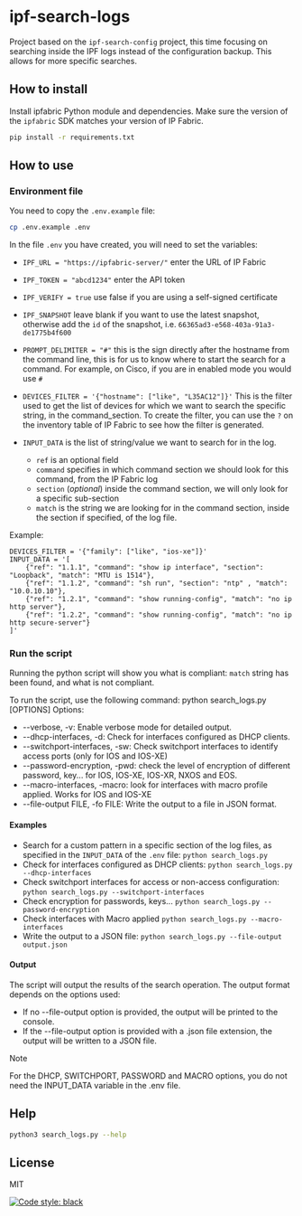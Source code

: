# ipf-search-logs

Project based on the `ipf-search-config` project, this time focusing on searching inside the IPF logs instead of the configuration backup. This allows for more specific searches.

## How to install

Install ipfabric Python module and dependencies. Make sure the version of the `ipfabric` SDK matches your version of IP Fabric.

```sh
pip install -r requirements.txt
```

## How to use

### Environment file

You need to copy the `.env.example` file:

```zsh
cp .env.example .env
```

In the file `.env` you have created, you will need to set the variables:

* `IPF_URL = "https://ipfabric-server/"` enter the URL of IP Fabric
* `IPF_TOKEN = "abcd1234"` enter the API token
* `IPF_VERIFY = true` use false if you are using a self-signed certificate
* `IPF_SNAPSHOT` leave blank if you want to use the latest snapshot, otherwise add the `id` of the snapshot, i.e. `66365ad3-e568-403a-91a3-de1775b4f600`
* `PROMPT_DELIMITER = "#"` this is the sign directly after the hostname from the command line, this is for us to know where to start the search for a command. For example, on Cisco, if you are in enabled mode you would use `#`
* `DEVICES_FILTER = '{"hostname": ["like", "L35AC12"]}'` This is the filter used to get the list of devices for which we want to search the specific string, in the command_section. To create the filter, you can use the `?` on the inventory table of IP Fabric to see how the filter is generated.

* `INPUT_DATA` is the list of string/value we want to search for in the log.
  * `ref` is an optional field
  * `command` specifies in which command section we should look for this command, from the IP Fabric log
  * `section` (*optional*) inside the command section, we will only look for a specific sub-section
  * `match` is the string we are looking for in the command section, inside the section if specified, of the log file.

Example:

```text
DEVICES_FILTER = '{"family": ["like", "ios-xe"]}'
INPUT_DATA = '[
    {"ref": "1.1.1", "command": "show ip interface", "section": "Loopback", "match": "MTU is 1514"},
    {"ref": "1.1.2", "command": "sh run", "section": "ntp" , "match": "10.0.10.10"},
    {"ref": "1.2.1", "command": "show running-config", "match": "no ip http server"},
    {"ref": "1.2.2", "command": "show running-config", "match": "no ip http secure-server"}
]'
```

### Run the script

Running the python script will show you what is compliant: `match` string has been found, and what is not compliant.

To run the script, use the following command:
python search_logs.py [OPTIONS]
Options:

* --verbose, -v: Enable verbose mode for detailed output.
* --dhcp-interfaces, -d: Check for interfaces configured as DHCP clients.
* --switchport-interfaces, -sw: Check switchport interfaces to identify access ports (only for IOS and IOS-XE)
* --password-encryption, -pwd: check the level of encryption of different password, key... for IOS, IOS-XE, IOS-XR, NXOS and EOS.
* --macro-interfaces, -macro: look for interfaces with macro profile applied. Works for IOS and IOS-XE
* --file-output FILE, -fo FILE: Write the output to a file in JSON format.

#### Examples

* Search for a custom pattern in a specific section of the log files, as specified in the `INPUT_DATA` of the `.env` file:
`python search_logs.py`
* Check for interfaces configured as DHCP clients:
`python search_logs.py --dhcp-interfaces`
* Check switchport interfaces for access or non-access configuration:
`python search_logs.py --switchport-interfaces`
* Check encryption for passwords, keys...
`python search_logs.py --password-encryption`
* Check interfaces with Macro applied
`python search_logs.py --macro-interfaces`
* Write the output to a JSON file:
`python search_logs.py --file-output output.json`

#### Output

The script will output the results of the search operation. The output format depends on the options used:

* If no --file-output option is provided, the output will be printed to the console.
* If the --file-output option is provided with a .json file extension, the output will be written to a JSON file.

>[!NOTE]
>For the DHCP, SWITCHPORT, PASSWORD and MACRO options, you do not need the INPUT_DATA variable in the .env file.

## Help

```zsh
python3 search_logs.py --help
```

## License

MIT

[![Code style: black](https://img.shields.io/badge/code%20style-black-000000.svg)](https://github.com/psf/black)

[//]: # (These are reference links used in the body of this note and get stripped out when the markdown processor does its job.)

